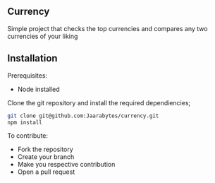 ## Currency

Simple project that checks the top currencies and compares any two currencies of your liking

## Installation
Prerequisites:
- Node installed

Clone the git repository and install the required dependiencies;

```bash
git clone git@github.com:Jaarabytes/currency.git    
npm install

```

To contribute:
- Fork the repository
- Create your branch
- Make you respective contribution
- Open a pull request
